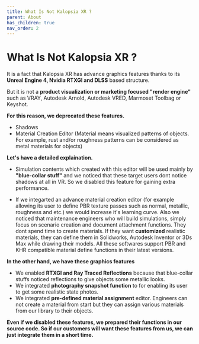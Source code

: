 ```yaml
---
title: What Is Not Kalopsia XR ?
parent: About
has_children: true
nav_order: 2
---
```


# **What Is Not Kalopsia XR ?**

It is a fact that Kalopsia XR has advance graphics features thanks to its **Unreal Engine 4, Nvidia RTXGI and DLSS** based structure.

But it is not a **product visualization or marketing focused "render engine"** such as VRAY, Autodesk Arnold, Autodesk VRED, Marmoset Toolbag or Keyshot.

**For this reason, we deprecated these features.**
* Shadows
* Material Creation Editor (Material means visualized patterns of objects. For example, rust and/or roughness patterns can be considered as metal materials for objects)

**Let's have a detailed explaination.**

* Simulation contents which created with this editor will be used mainly by **"blue-collar stuff"** and we noticed that these target users dont notice shadows at all in VR. So we disabled this feature for gaining extra performance.

* If we integarted an advance material creation editor (for example allowing its user to define PBR texture passes such as normal, metallic, roughness and etc.) we would increase it's learning curve. Also we noticed that maintenance engineers who will build simulations, simply focus on scenario creation and document attachment functions. They dont spend time to create materials. If they want **customized** realistic materials, they can define them in Solidworks, Autodesk Inventor or 3Ds Max while drawing their models. All these softwares support PBR and KHR compatible material define functions in their latest versions.

**In the other hand, we have these graphics features**
* We enabled **RTXGI and Ray Traced Reflections** because that blue-collar stuffs noticed reflections to give objects some metallic looks.
* We integrated **photography snapshot function** to for enabling its user to get some realistic state photos.
* We integrated **pre-defined material assignment** editor. Engineers can not create a material from start but they can assign various materials from our library to their objects.

**Even if we disabled these features, we prepared their functions in our source code. So if our customers will want these features from us, we can just integrate them in a short time.**
